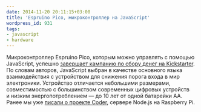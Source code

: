 ```yaml
---
date: 2014-11-20 20:11:15+03:00
title: 'Espruino Pico, микроконтроллер на JavaScript'
wordpress_id: 931
tags:
- javascript
- hardware
---
```


Микроконтроллер Espruino Pico, которым можно управлять с помощью JavaScript, успешно [завершает кампанию по сбору денег на Kickstarter][1]. По словам авторов, JavaScript выбран в качестве основного языка взаимодействия с устройством для снижения порога входа в мир электроники. Устройство отличается небольшими размерами, совместимостью с большинством современных цифровых устройств и низким энергопотреблением — до 10 лет от одной батарейки АА. Ранее мы уже [писали о проекте Coder][2], сервере Node.js на Raspberry Pi.

[1]: https://www.kickstarter.com/projects/gfw/espruino-pico-javascript-on-a-usb-stick
[2]: http://web-standards.ru/news/793/
